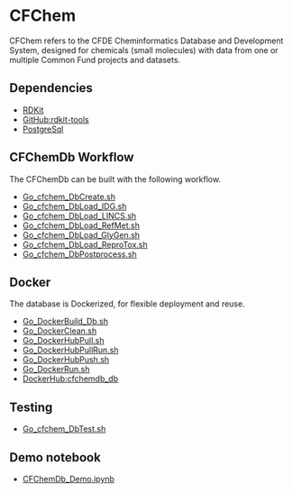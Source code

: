 # CFChem

CFChem refers to the CFDE Cheminformatics Database and Development System,
designed for chemicals (small molecules) with data from one or multiple
Common Fund projects and datasets.

## Dependencies

* [RDKit](https://www.rdkit.org/)
* [GitHub:rdkit-tools](https://github.com/jeremyjyang/rdkit-tools)
* [PostgreSql](https://www.postgresql.org/)

## CFChemDb Workflow

The CFChemDb can be built with the following workflow.

* [Go\_cfchem\_DbCreate.sh](sh/Go_cfchem_DbCreate.sh)
* [Go\_cfchem\_DbLoad\_IDG.sh](sh/Go_cfchem_DbLoad_IDG.sh)
* [Go\_cfchem\_DbLoad\_LINCS.sh](sh/Go_cfchem_DbLoad_LINCS.sh)
* [Go\_cfchem\_DbLoad\_RefMet.sh](sh/Go_cfchem_DbLoad_RefMet.sh)
* [Go\_cfchem\_DbLoad\_GlyGen.sh](sh/Go_cfchem_DbLoad_GlyGen.sh)
* [Go\_cfchem\_DbLoad\_ReproTox.sh](sh/Go_cfchem_DbLoad_ReproTox.sh)
* [Go\_cfchem\_DbPostprocess.sh](sh/Go_cfchem_DbPostprocess.sh)

## Docker

The database is Dockerized, for flexible deployment and reuse.

* [Go\_DockerBuild\_Db.sh](sh/Go_DockerBuild_Db.sh)
* [Go\_DockerClean.sh](sh/Go_DockerClean.sh)
* [Go\_DockerHubPull.sh](sh/Go_DockerHubPull.sh)
* [Go\_DockerHubPullRun.sh](sh/Go_DockerHubPullRun.sh)
* [Go\_DockerHubPush.sh](sh/Go_DockerHubPush.sh)
* [Go\_DockerRun.sh](sh/Go_DockerRun.sh)
* [DockerHub:cfchemdb\_db](https://hub.docker.com/repository/docker/unmtransinfo/cfchemdb_db)

## Testing

* [Go\_cfchem\_DbTest.sh](sh/Go_cfchem_DbTest.sh)

## Demo notebook

* [CFChemDb_Demo.ipynb](https://github.com/jeremyjyang/rdkit-tools/blob/master/python/CFChemDb_Demo.ipynb)
